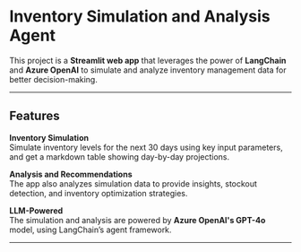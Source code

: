 # Inventory Simulation and Analysis Agent

This project is a **Streamlit web app** that leverages the power of **LangChain** and **Azure OpenAI** to simulate and analyze inventory management data for better decision-making.

---

## Features

**Inventory Simulation**  
Simulate inventory levels for the next 30 days using key input parameters, and get a markdown table showing day-by-day projections.

**Analysis and Recommendations**  
The app also analyzes simulation data to provide insights, stockout detection, and inventory optimization strategies.

**LLM-Powered**  
The simulation and analysis are powered by **Azure OpenAI's GPT-4o** model, using LangChain’s agent framework.

---


